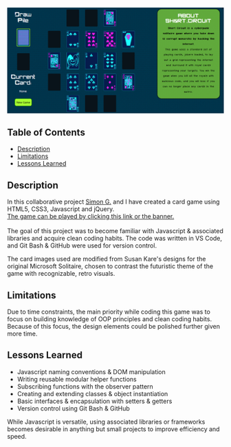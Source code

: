 [![banner](imgs/Banner.png)](https://khyleb.github.io/SH0RT_C1RCU1T/)

## Table of Contents
- [Description](#description)
- [Limitations](#limitations)
- [Lessons Learned](#lessons-learned)


## Description
In this collaborative project [Simon G.](https://github.com/Netizen-Sys10) and I have created a card game using HTML5, CSS3, Javascript and jQuery. <br>
[The game can be played by clicking this link or the banner.](https://khyleb.github.io/SH0RT_C1RCU1T/)
<br><br>
The goal of this project was to become familiar with Javascript & associated libraries and acquire clean coding habits. The code was written in VS Code, and Git Bash & GitHub were used for version control.

The card images used are modified from Susan Kare's designs for the original Microsoft Solitaire, chosen to contrast the futuristic theme of the game with recognizable, retro visuals.

## Limitations
Due to time constraints, the main priority while coding this game was to focus on building knowledge of OOP principles and clean coding habits. Because of this focus, the design elements could be polished further given more time.

## Lessons Learned 
- Javascript naming conventions & DOM manipulation
- Writing reusable modular helper functions
- Subscribing functions with the observer pattern
- Creating and extending classes & object instantiation
- Basic interfaces & encapsulation with setters & getters
- Version control using Git Bash & GitHub

While Javascript is versatile, using associated libraries or frameworks becomes desirable in anything but small projects to improve efficiency and speed.
